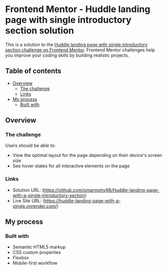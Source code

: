 # Frontend Mentor - Huddle landing page with single introductory section solution

This is a solution to the [Huddle landing page with single introductory section challenge on Frontend Mentor](https://www.frontendmentor.io/challenges/huddle-landing-page-with-a-single-introductory-section-B_2Wvxgi0). Frontend Mentor challenges help you improve your coding skills by building realistic projects. 

## Table of contents

- [Overview](#overview)
  - [The challenge](#the-challenge)
  - [Links](#links)
- [My process](#my-process)
  - [Built with](#built-with)

## Overview

### The challenge

Users should be able to:

- View the optimal layout for the page depending on their device's screen size
- See hover states for all interactive elements on the page


### Links

- Solution URL: (https://github.com/omarmohy98/Huddle-landing-page-with-a-single-introductory-section)
- Live Site URL: (https://huddle-landing-page-with-a-single.onrender.com/)

## My process

### Built with

- Semantic HTML5 markup
- CSS custom properties
- Flexbox
- Mobile-first workflow